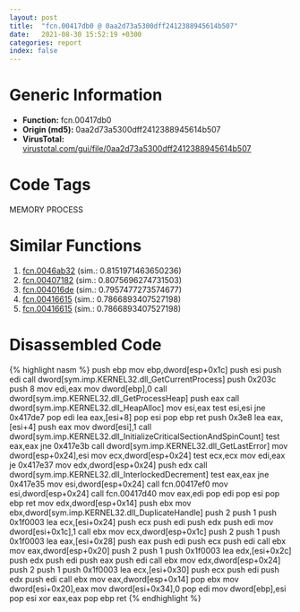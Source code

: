 ```yaml
---
layout: post
title:  "fcn.00417db0 @ 0aa2d73a5300dff2412388945614b507"
date:   2021-08-30 15:52:19 +0300
categories: report
index: false
---
```


# Generic Information
- **Function:** fcn.00417db0
- **Origin (md5):** 0aa2d73a5300dff2412388945614b507
- **VirusTotal:** [virustotal.com/gui/file/0aa2d73a5300dff2412388945614b507][virustotal_ref]

# Code Tags
<span class="tag" id="MEMORY">MEMORY</span>
<span class="tag" id="PROCESS">PROCESS</span>


# Similar Functions

1. [fcn.0046ab32][similar_1_ref] (sim.: 0.8151971463650236)
2. [fcn.00407182][similar_2_ref] (sim.: 0.8075696274731503)
3. [fcn.004016de][similar_3_ref] (sim.: 0.7957477273574677)
4. [fcn.00416615][similar_4_ref] (sim.: 0.7866893407527198)
5. [fcn.00416615][similar_5_ref] (sim.: 0.7866893407527198)


# Disassembled Code

{% highlight nasm %}
push ebp
mov ebp,dword[esp+0x1c]
push esi
push edi
call dword[sym.imp.KERNEL32.dll_GetCurrentProcess]
push 0x203c
push 8
mov edi,eax
mov dword[ebp],0
call dword[sym.imp.KERNEL32.dll_GetProcessHeap]
push eax
call dword[sym.imp.KERNEL32.dll_HeapAlloc]
mov esi,eax
test esi,esi
jne 0x417de7
pop edi
lea eax,[esi+8]
pop esi
pop ebp
ret
push 0x3e8
lea eax,[esi+4]
push eax
mov dword[esi],1
call dword[sym.imp.KERNEL32.dll_InitializeCriticalSectionAndSpinCount]
test eax,eax
jne 0x417e3b
call dword[sym.imp.KERNEL32.dll_GetLastError]
mov dword[esp+0x24],esi
mov ecx,dword[esp+0x24]
test ecx,ecx
mov edi,eax
je 0x417e37
mov edx,dword[esp+0x24]
push edx
call dword[sym.imp.KERNEL32.dll_InterlockedDecrement]
test eax,eax
jne 0x417e35
mov esi,dword[esp+0x24]
call fcn.00417ef0
mov esi,dword[esp+0x24]
call fcn.00417d40
mov eax,edi
pop edi
pop esi
pop ebp
ret
mov edx,dword[esp+0x14]
push ebx
mov ebx,dword[sym.imp.KERNEL32.dll_DuplicateHandle]
push 2
push 1
push 0x1f0003
lea ecx,[esi+0x24]
push ecx
push edi
push edx
push edi
mov dword[esi+0x1c],1
call ebx
mov ecx,dword[esp+0x1c]
push 2
push 1
push 0x1f0003
lea eax,[esi+0x28]
push eax
push edi
push ecx
push edi
call ebx
mov eax,dword[esp+0x20]
push 2
push 1
push 0x1f0003
lea edx,[esi+0x2c]
push edx
push edi
push eax
push edi
call ebx
mov edx,dword[esp+0x24]
push 2
push 1
push 0x1f0003
lea ecx,[esi+0x30]
push ecx
push edi
push edx
push edi
call ebx
mov eax,dword[esp+0x14]
pop ebx
mov dword[esi+0x20],eax
mov dword[esi+0x34],0
pop edi
mov dword[ebp],esi
pop esi
xor eax,eax
pop ebp
ret
{% endhighlight %}


[similar_1_ref]: /report/fcn.0046ab32@be7fba7cc724acf4ae2900d99e0fc9c3
[similar_2_ref]: /report/fcn.00407182@6c5b0418e4a4c57d99cda47d2717045d
[similar_3_ref]: /report/fcn.004016de@73677cb40830e94fbfb5483ff33e40b9
[similar_4_ref]: /report/fcn.00416615@fb9b7d22bc1c143ac66b0575cbdd088d
[similar_5_ref]: /report/fcn.00416615@912f1d013a0d6151bc7a7cef6da1b2a0
[virustotal_ref]: https://www.virustotal.com/gui/file/0aa2d73a5300dff2412388945614b507